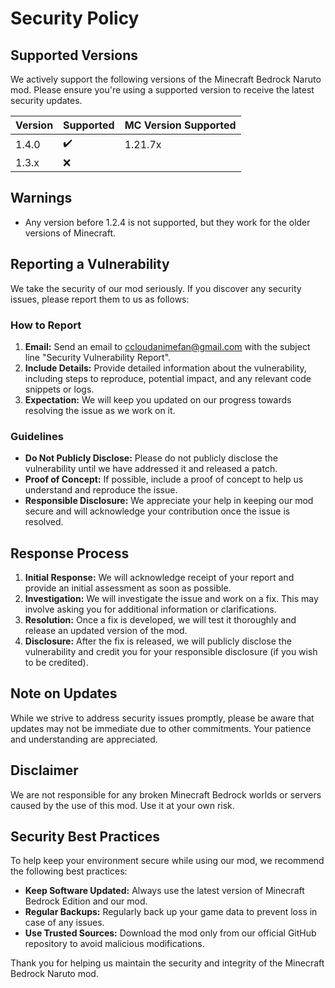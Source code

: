# Security Policy

## Supported Versions

We actively support the following versions of the Minecraft Bedrock Naruto mod. Please ensure you're using a supported version to receive the latest security updates.

| Version | Supported          | MC Version Supported |
| ------- | ------------------ | -------------------- |
| 1.4.0 | :heavy_check_mark: | 1.21.7x               |
| 1.3.x   | :x: |              | 1.21.7x

## Warnings

- Any version before 1.2.4 is not supported, but they work for the older versions of Minecraft.

## Reporting a Vulnerability

We take the security of our mod seriously. If you discover any security issues, please report them to us as follows:

### How to Report

1. **Email:** Send an email to [ccloudanimefan@gmail.com](mailto:ccloudanimefan@gmail.com) with the subject line "Security Vulnerability Report".
2. **Include Details:** Provide detailed information about the vulnerability, including steps to reproduce, potential impact, and any relevant code snippets or logs.
3. **Expectation:** We will keep you updated on our progress towards resolving the issue as we work on it.

### Guidelines

- **Do Not Publicly Disclose:** Please do not publicly disclose the vulnerability until we have addressed it and released a patch.
- **Proof of Concept:** If possible, include a proof of concept to help us understand and reproduce the issue.
- **Responsible Disclosure:** We appreciate your help in keeping our mod secure and will acknowledge your contribution once the issue is resolved.

## Response Process

1. **Initial Response:** We will acknowledge receipt of your report and provide an initial assessment as soon as possible.
2. **Investigation:** We will investigate the issue and work on a fix. This may involve asking you for additional information or clarifications.
3. **Resolution:** Once a fix is developed, we will test it thoroughly and release an updated version of the mod.
4. **Disclosure:** After the fix is released, we will publicly disclose the vulnerability and credit you for your responsible disclosure (if you wish to be credited).

## Note on Updates

While we strive to address security issues promptly, please be aware that updates may not be immediate due to other commitments. Your patience and understanding are appreciated.

## Disclaimer

We are not responsible for any broken Minecraft Bedrock worlds or servers caused by the use of this mod. Use it at your own risk.

## Security Best Practices

To help keep your environment secure while using our mod, we recommend the following best practices:

- **Keep Software Updated:** Always use the latest version of Minecraft Bedrock Edition and our mod.
- **Regular Backups:** Regularly back up your game data to prevent loss in case of any issues.
- **Use Trusted Sources:** Download the mod only from our official GitHub repository to avoid malicious modifications.

Thank you for helping us maintain the security and integrity of the Minecraft Bedrock Naruto mod.

